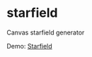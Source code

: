 # starfield
Canvas starfield generator

Demo: [Starfield](https://www.nicolaspavlotsky.com/github/demos/starfield)